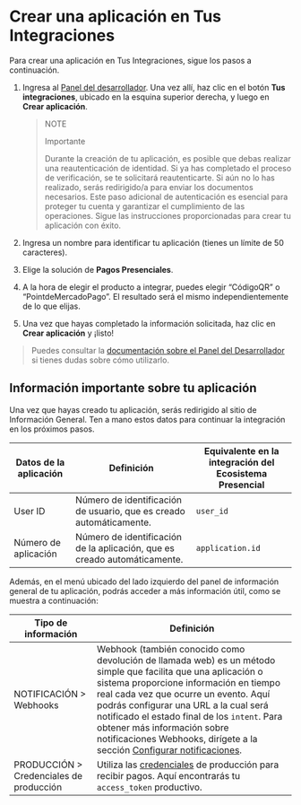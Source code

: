 # Crear una aplicación en Tus Integraciones

Para crear una aplicación en Tus Integraciones, sigue los pasos a continuación.

1. Ingresa al [Panel del desarrollador](https://www.mercadopago[FAKER][URL][DOMAIN]/developers/es). Una vez allí, haz clic en el botón **Tus integraciones**, ubicado en la esquina superior derecha, y luego en **Crear aplicación**. 

    > NOTE
    >
    > Importante
    >
    > Durante la creación de tu aplicación, es posible que debas realizar una reautenticación de identidad. Si ya has completado el proceso de verificación, se te solicitará reautenticarte. Si aún no lo has realizado, serás redirigido/a para enviar los documentos necesarios. Este paso adicional de autenticación es esencial para proteger tu cuenta y garantizar el cumplimiento de las operaciones. Sigue las instrucciones proporcionadas para crear tu aplicación con éxito.

2. Ingresa un nombre para identificar tu aplicación (tienes un límite de 50 caracteres).
3. Elige la solución de **Pagos Presenciales**.
4. A la hora de elegir el producto a integrar, puedes elegir “CódigoQR” o “PointdeMercadoPago”. El resultado será el mismo independientemente de lo que elijas.
5. Una vez que hayas completado la información solicitada, haz clic en **Crear aplicación** y ¡listo!

> Puedes consultar la [documentación sobre el Panel del Desarrollador](/developers/es/docs/ecosistema-presencial/additional-content/your-integrations/dashboard) si tienes dudas sobre cómo utilizarlo.

## Información importante sobre tu aplicación

Una vez que hayas creado tu aplicación, serás redirigido al sitio de Información General. Ten a mano estos datos para continuar la integración en los próximos pasos. 

| Datos de la aplicación | Definición | Equivalente en la integración del Ecosistema Presencial |
|---|---|---|
| User ID | Número de identificación de usuario, que es creado automáticamente. | `user_id` |
| Número de aplicación | Número de identificación de la aplicación, que es creado automáticamente. | `application.id` |

Además, en el menú ubicado del lado izquierdo del panel de información general de tu aplicación, podrás acceder a más información útil, como se muestra a continuación: 

| Tipo de información | Definición |
|---|---|
| NOTIFICACIÓN > Webhooks | Webhook (también conocido como devolución de llamada web) es un método simple que facilita que una aplicación o sistema proporcione información en tiempo real cada vez que ocurre un evento. Aquí podrás configurar una URL a la cual será notificado el estado final de los `intent`. Para obtener más información sobre notificaciones Webhooks, dirígete a la sección [Configurar notificaciones](developers/es/docs/ecosistema-presencial/payments-processing/create-and-manage-intent/point). |
| PRODUCCIÓN > Credenciales de producción | Utiliza las [credenciales](/developers/es/docs/ecosistema-presencial/additional-content/your-integrations/credentials) de producción para recibir pagos. Aquí encontrarás tu `access_token` productivo. |